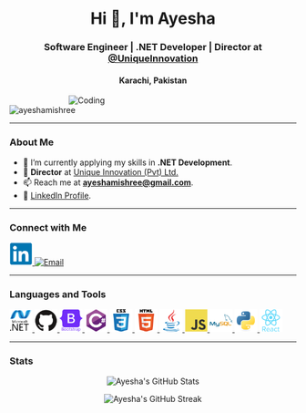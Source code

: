 <h1 align="center">Hi 👋, I'm Ayesha</h1>
<h3 align="center">Software Engineer | .NET Developer | Director at <a href="https://www.linkedin.com/company/unique-innovation-pvt-ltd/" target="_blank">@UniqueInnovation</a></h3>
<h4 align="center">Karachi, Pakistan</h4>

<img align="right" alt="Coding" width="400" src="https://user-images.githubusercontent.com/55389276/140866485-8fb1c876-9a8f-4d6a-98dc-08c4981eaf70.gif">

<p align="left"> 
    <img src="https://komarev.com/ghpvc/?username=ayeshamishree&label=Profile%20views&color=0e75b6&style=flat" alt="ayeshamishree" /> 
</p>

---

### **About Me**
- 🌱 I’m currently applying my skills in **.NET Development**.
- 💼 **Director** at <a href="https://www.linkedin.com/company/unique-innovation-pvt-ltd/" target="_blank">Unique Innovation (Pvt) Ltd.</a>
- 📫 Reach me at **ayeshamishree@gmail.com**.
- 📝 [LinkedIn Profile](https://www.linkedin.com/in/ayesha-mishree-78b141256/).

---

### **Connect with Me**
<p align="left">
    <a href="https://www.linkedin.com/in/ayesha-mishree-78b141256/" target="_blank">
        <img src="https://raw.githubusercontent.com/devicons/devicon/master/icons/linkedin/linkedin-original.svg" alt="LinkedIn" width="40" height="40"/>
    </a>
    <a href="mailto:ayeshamishree@gmail.com">
        <img src="https://www.google.com/images/icons/product/gmail-32.png" alt="Email" width="40" height="40"/>
    </a>
</p>

---

### **Languages and Tools**
<p align="left"> 
    <a href="https://dotnet.microsoft.com/" target="_blank" rel="noreferrer">
        <img src="https://raw.githubusercontent.com/devicons/devicon/master/icons/dot-net/dot-net-original-wordmark.svg" alt=".NET Development" width="40" height="40"/>
    </a>
    <a href="https://github.com/" target="_blank" rel="noreferrer">
        <img src="https://raw.githubusercontent.com/devicons/devicon/master/icons/github/github-original.svg" alt="GitHub" width="40" height="40"/>
    </a>
    <a href="https://getbootstrap.com" target="_blank" rel="noreferrer">
        <img src="https://raw.githubusercontent.com/devicons/devicon/master/icons/bootstrap/bootstrap-plain-wordmark.svg" alt="Bootstrap" width="40" height="40"/> 
    </a> 
    <a href="https://www.w3schools.com/cs/" target="_blank" rel="noreferrer"> 
        <img src="https://raw.githubusercontent.com/devicons/devicon/master/icons/csharp/csharp-original.svg" alt="C#" width="40" height="40"/> 
    </a> 
    <a href="https://www.w3schools.com/css/" target="_blank" rel="noreferrer"> 
        <img src="https://raw.githubusercontent.com/devicons/devicon/master/icons/css3/css3-original-wordmark.svg" alt="CSS3" width="40" height="40"/> 
    </a> 
    <a href="https://www.w3.org/html/" target="_blank" rel="noreferrer"> 
        <img src="https://raw.githubusercontent.com/devicons/devicon/master/icons/html5/html5-original-wordmark.svg" alt="HTML5" width="40" height="40"/> 
    </a> 
    <a href="https://www.java.com" target="_blank" rel="noreferrer"> 
        <img src="https://raw.githubusercontent.com/devicons/devicon/master/icons/java/java-original.svg" alt="Java" width="40" height="40"/> 
    </a> 
    <a href="https://developer.mozilla.org/en-US/docs/Web/JavaScript" target="_blank" rel="noreferrer"> 
        <img src="https://raw.githubusercontent.com/devicons/devicon/master/icons/javascript/javascript-original.svg" alt="JavaScript" width="40" height="40"/> 
    </a> 
    <a href="https://www.mysql.com/" target="_blank" rel="noreferrer"> 
        <img src="https://raw.githubusercontent.com/devicons/devicon/master/icons/mysql/mysql-original-wordmark.svg" alt="MySQL" width="40" height="40"/> 
    </a> 
    <a href="https://www.python.org" target="_blank" rel="noreferrer"> 
        <img src="https://raw.githubusercontent.com/devicons/devicon/master/icons/python/python-original.svg" alt="Python" width="40" height="40"/> 
    </a> 
    <a href="https://reactjs.org/" target="_blank" rel="noreferrer"> 
        <img src="https://raw.githubusercontent.com/devicons/devicon/master/icons/react/react-original-wordmark.svg" alt="React" width="40" height="40"/> 
    </a> 
</p>

---

### **Stats**
<p align="center">
    <img src="https://github-readme-stats.vercel.app/api?username=ayeshamishree&show_icons=true&theme=tokyonight" alt="Ayesha's GitHub Stats"/>
</p>
<p align="center">
    <img src="https://github-readme-streak-stats.herokuapp.com/?user=ayeshamishree&theme=tokyonight" alt="Ayesha's GitHub Streak"/>
</p>
